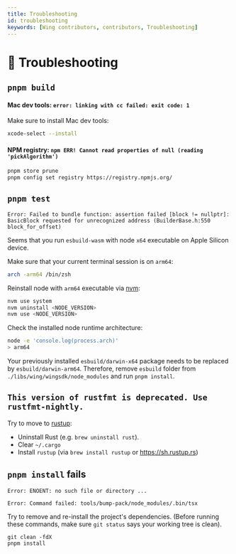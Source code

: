 ```yaml
---
title: Troubleshooting
id: troubleshooting
keywords: [Wing contributors, contributors, Troubleshooting]
---
```


# 🔨 Troubleshooting

## `pnpm build`

#### Mac dev tools: `error: linking with cc failed: exit code: 1`
Make sure to install Mac dev tools:
```sh
xcode-select --install
```

#### NPM registry: `npm ERR! Cannot read properties of null (reading 'pickAlgorithm')`
```sh
pnpm store prune
pnpm config set registry https://registry.npmjs.org/
```

## `pnpm test`

`Error: Failed to bundle function: assertion failed [block != nullptr]: BasicBlock requested for unrecognized address (BuilderBase.h:550 block_for_offset)`

Seems that you run `esbuild-wasm` with node `x64` executable on Apple Silicon device.

Make sure that your current terminal session is on `arm64`:
```sh
arch -arm64 /bin/zsh
```
Reinstall node with `arm64` executable via [nvm](https://github.com/nvm-sh/nvm):
```sh
nvm use system
nvm uninstall <NODE_VERSION>
nvm use <NODE_VERSION>
```
Check the installed node runtime architecture:
```sh
node -e 'console.log(process.arch)'
> arm64
```
Your previously installed `esbuild/darwin-x64` package needs to be replaced by `esbuild/darwin-arm64`. Therefore, remove `esbuild` folder from `./libs/wing/wingsdk/node_modules` and run `pnpm install`.

## `This version of rustfmt is deprecated. Use rustfmt-nightly.`

Try to move to [rustup]:

- Uninstall Rust (e.g. `brew uninstall rust`).
- Clear `~/.cargo` 
- Install `rustup` (via `brew install rustup` or https://sh.rustup.rs)

[rustup]: https://sh.rustup.rs

## `pnpm install` fails

`Error: ENOENT: no such file or directory ...`

`Error: Command failed: tools/bump-pack/node_modules/.bin/tsx`

Try to remove and re-install the project's dependencies.
(Before running these commands, make sure `git status` says your working tree is clean).

```
git clean -fdX
pnpm install
```
